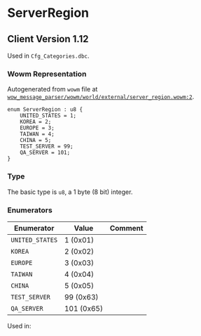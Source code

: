 # ServerRegion

## Client Version 1.12

Used in `Cfg_Categories.dbc`.

### Wowm Representation

Autogenerated from `wowm` file at [`wow_message_parser/wowm/world/external/server_region.wowm:2`](https://github.com/gtker/wow_messages/tree/main/wow_message_parser/wowm/world/external/server_region.wowm#L2).

```rust,ignore
enum ServerRegion : u8 {
    UNITED_STATES = 1;
    KOREA = 2;
    EUROPE = 3;
    TAIWAN = 4;
    CHINA = 5;
    TEST_SERVER = 99;
    QA_SERVER = 101;
}
```
### Type
The basic type is `u8`, a 1 byte (8 bit) integer.
### Enumerators
| Enumerator | Value  | Comment |
| --------- | -------- | ------- |
| `UNITED_STATES` | 1 (0x01) |  |
| `KOREA` | 2 (0x02) |  |
| `EUROPE` | 3 (0x03) |  |
| `TAIWAN` | 4 (0x04) |  |
| `CHINA` | 5 (0x05) |  |
| `TEST_SERVER` | 99 (0x63) |  |
| `QA_SERVER` | 101 (0x65) |  |

Used in:

